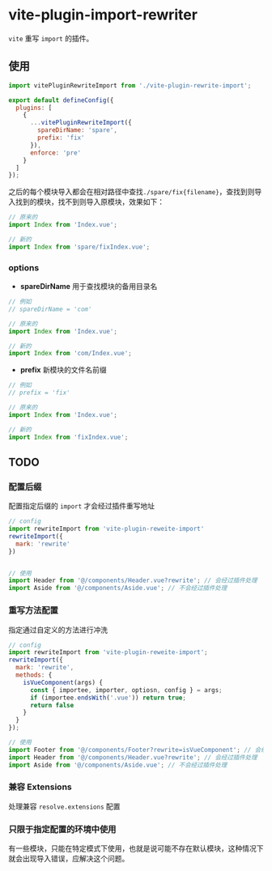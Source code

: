 # vite-plugin-import-rewriter

`vite` 重写 `import` 的插件。

## 使用

```js
import vitePluginRewriteImport from './vite-plugin-rewrite-import';

export default defineConfig({
  plugins: [
    {
      ...vitePluginRewriteImport({
        spareDirName: 'spare',
        prefix: 'fix'
      }),
      enforce: 'pre'
    }
  ]
});
```

之后的每个模块导入都会在相对路径中查找`./spare/fix{filename}`，查找到则导入找到的模块，找不到则导入原模块，效果如下：

```js
// 原来的
import Index from 'Index.vue';

// 新的
import Index from 'spare/fixIndex.vue';
```

### options

- **spareDirName**
  用于查找模块的备用目录名

```js
// 例如
// spareDirName = 'com'

// 原来的
import Index from 'Index.vue';

// 新的
import Index from 'com/Index.vue';
```

- **prefix**
  新模块的文件名前缀

```js
// 例如
// prefix = 'fix'

// 原来的
import Index from 'Index.vue';

// 新的
import Index from 'fixIndex.vue';
```

## TODO

### 配置后缀

配置指定后缀的 `import` 才会经过插件重写地址

```js
// config
import rewriteImport from 'vite-plugin-reweite-import'
rewriteImport({
  mark: 'rewrite'
})


// 使用
import Header from '@/components/Header.vue?rewrite'; // 会经过插件处理
import Aside from '@/components/Aside.vue'; // 不会经过插件处理
```

### 重写方法配置

指定通过自定义的方法进行冲洗

```js
// config
import rewriteImport from 'vite-plugin-reweite-import';
rewriteImport({
  mark: 'rewrite',
  methods: {
    isVueComponent(args) {
      const { importee, importer, optiosn, config } = args;
      if (importee.endsWith('.vue')) return true;
      return false
    }
  }
});

// 使用
import Footer from '@/components/Footer?rewrite=isVueComponent'; // 会经过 isVueComponent 处理
import Header from '@/components/Header.vue?rewrite'; // 会经过插件处理
import Aside from '@/components/Aside.vue'; // 不会经过插件处理
```

### 兼容 Extensions

处理兼容 `resolve.extensions` 配置

### 只限于指定配置的环境中使用

有一些模块，只能在特定模式下使用，也就是说可能不存在默认模块，这种情况下就会出现导入错误，应解决这个问题。